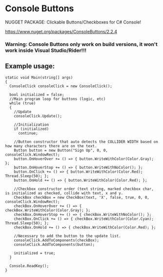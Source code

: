 # Console Buttons
NUGGET PACKAGE:
Clickable Buttons/Checkboxes for C# Console!

https://www.nuget.org/packages/ConsoleButtons/2.2.4

### Warning: Console Buttons only work on build versions, it won't work inside Visual Studio/Rider!!!

## Example usage:

```
static void Main(string[] args)
{ 
  ConsoleClick consoleClick = new ConsoleClick();

  bool initialized = false;
  //Main program loop for buttons (logic, etc)
  while (true)
  {
    //Update
    consoleClick.Update();
  
    //Initialization
    if (initialized)
      continue;
  
    //Button constructor that auto detects the COLLIDER WIDTH based on how many characters there are on the text.
    Button button = new Button("Sign Up", 0, 0, consoleClick.WindowRect);
    button.OnHoverOver += () => { button.WriteWithColor(Color.Gray); };
    button.OnHoverStop += () => { button.WriteWithNoColor(); };
    button.OnClick += () => { button.WriteWithColor(Color.Red); Thread.Sleep(50); };
    button.OnHold += () => { button.WriteWithColor(Color.Red); };
  
    //Checkbox constructor order (text string, marked checkbox char, is initialized as checked, collide with text, x and y.
    CheckBox checkBox = new CheckBox(text, 'X', false, true, 0, 0, consoleClick.WindowRect);
    checkBox.OnHoverOver += () => { checkBox.WriteWithColor(Color.Gray); };
    checkBox.OnHoverStop += () => { checkBox.WriteWithNoColor(); };
    checkBox.OnClick += () => { checkBox.WriteWithColor(Color.Cyan); Thread.Sleep(50); };
    checkBox.OnHold += () => { checkBox.WriteWithColor(Color.Red); };
  
    //Necessary to add the button to the update list.
    consoleClick.AddToComponents(checkBox);
    consoleClick.AddToComponents(button);
    
    initialized = true;
  }

  Console.ReadKey();
}
```
